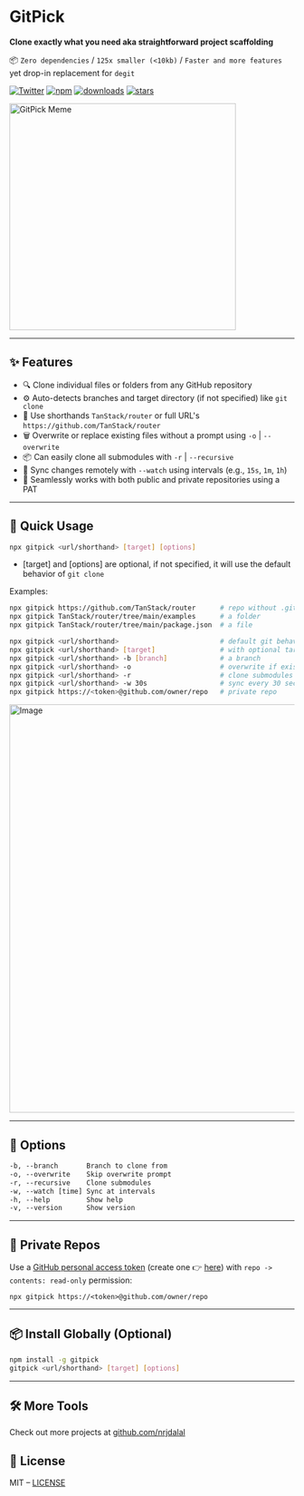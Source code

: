 # GitPick

**Clone exactly what you need aka straightforward project scaffolding**

📦 `Zero dependencies` / `125x smaller (<10kb)` / `Faster and more features` yet drop-in replacement for `degit`

[![Twitter](https://img.shields.io/twitter/follow/nrjdalal_com?label=%40nrjdalal_com)](https://twitter.com/nrjdalal_com)
[![npm](https://img.shields.io/npm/v/gitpick?color=red&logo=npm)](https://www.npmjs.com/package/gitpick)
[![downloads](https://img.shields.io/npm/dt/gitpick?color=red&logo=npm)](https://www.npmjs.com/package/gitpick)
[![stars](https://img.shields.io/github/stars/nrjdalal/gitpick?color=blue)](https://github.com/nrjdalal/gitpick)

<img width="400" alt="GitPick Meme" src="https://github.com/user-attachments/assets/180c3e5b-320c-48d7-aaf9-a7402e74c882" />

---

## ✨ Features

- 🔍 Clone individual files or folders from any GitHub repository
- ⚙️ Auto-detects branches and target directory (if not specified) like `git clone`
- 🧠 Use shorthands `TanStack/router` or full URL's `https://github.com/TanStack/router`
- 🗑️ Overwrite or replace existing files without a prompt using `-o` | `--overwrite`
- 📦 Can easily clone all submodules with `-r` | `--recursive`
- 🔁 Sync changes remotely with `--watch` using intervals (e.g., `15s`, `1m`, `1h`)
- 🔐 Seamlessly works with both public and private repositories using a PAT

---

## 🚀 Quick Usage

```sh
npx gitpick <url/shorthand> [target] [options]
```

- [target] and [options] are optional, if not specified, it will use the default behavior of `git clone`

Examples:

```sh
npx gitpick https://github.com/TanStack/router      # repo without .git
npx gitpick TanStack/router/tree/main/examples      # a folder
npx gitpick TanStack/router/tree/main/package.json  # a file

npx gitpick <url/shorthand>                         # default git behavior
npx gitpick <url/shorthand> [target]                # with optional target
npx gitpick <url/shorthand> -b [branch]             # a branch
npx gitpick <url/shorthand> -o                      # overwrite if exists
npx gitpick <url/shorthand> -r                      # clone submodules
npx gitpick <url/shorthand> -w 30s                  # sync every 30 seconds
npx gitpick https://<token>@github.com/owner/repo   # private repo
```

<img width="720" alt="Image" src="https://github.com/user-attachments/assets/ddbc41b4-bfc6-4287-bb85-eb949d723591" />

---

## 🔧 Options

```txt
-b, --branch       Branch to clone from
-o, --overwrite    Skip overwrite prompt
-r, --recursive    Clone submodules
-w, --watch [time] Sync at intervals
-h, --help         Show help
-v, --version      Show version
```

---

## 🔐 Private Repos

Use a [GitHub personal access token](https://docs.github.com/en/authentication/keeping-your-account-and-data-secure/managing-your-personal-access-tokens#about-personal-access-tokens) (create one 👉 [here](https://github.com/settings/personal-access-tokens/new)) with `repo -> contents: read-only` permission:

```
npx gitpick https://<token>@github.com/owner/repo
```

---

## 📦 Install Globally (Optional)

```sh
npm install -g gitpick
gitpick <url/shorthand> [target] [options]
```

---

## 🛠 More Tools

Check out more projects at [github.com/nrjdalal](https://github.com/nrjdalal)

## 📄 License

MIT – [LICENSE](LICENSE)
